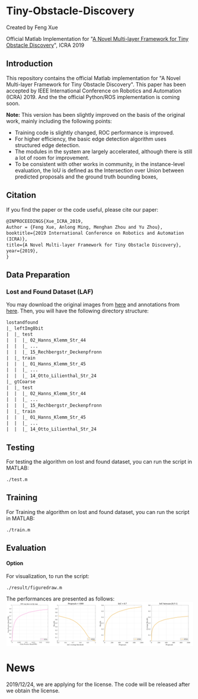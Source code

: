 # Tiny-Obstacle-Discovery

Created by Feng Xue

Official Matlab Implementation for "[A Novel Multi-layer Framework for Tiny Obstacle Discovery](https://arxiv.org/abs/1904.10161v3)", ICRA 2019


## Introduction

This repository contains the official Matlab implementation for "A Novel Multi-layer Framework for Tiny Obstacle Discovery". This paper has been accepted by IEEE International Conference on Robotics and Automation (ICRA) 2019. And the the official Python/ROS implementation is coming soon.

**Note:** This version has been slightly improved on the basis of the original work, mainly including the following points:

 - Training code is slightly changed, ROC performance is improved.
 - For higher efficiency, the basic edge detection algorithm uses structured edge detection.
 - The modules in the system are largely accelerated, although there is still a lot of room for improvement.
 - To be consistent with other works in community, in the instance-level evaluation, the IoU is defined as the Intersection over Union between predicted proposals and the ground truth bounding boxes,



## Citation

If you find the paper or the code useful, please cite our paper:

```
@INPROCEEDINGS{Xue_ICRA_2019,
Author = {Feng Xue, Anlong Ming, Menghan Zhou and Yu Zhou},
booktitle={2019 International Conference on Robotics and Automation (ICRA)},
title={A Novel Multi-layer Framework for Tiny Obstacle Discovery},
year={2019},
}
```

## Data Preparation
### Lost and Found Dataset (LAF)

You may download the original images from [here](http://www.dhbw-stuttgart.de/~sgehrig/lostAndFoundDataset/leftImg8bit.zip) and annotations from [here](http://www.dhbw-stuttgart.de/~sgehrig/lostAndFoundDataset/gtCoarse.zip). Then, you will have the following directory structure:
```
lostandfound
|_ leftImg8bit
|  |_ test
|  |  |_ 02_Hanns_Klemm_Str_44
|  |  |_ ...
|  |  |_ 15_Rechbergstr_Deckenpfronn
|  |_ train
|  |  |_ 01_Hanns_Klemm_Str_45
|  |  |_ ...
|  |  |_ 14_Otto_Lilienthal_Str_24
|_ gtCoarse 
|  |_ test
|  |  |_ 02_Hanns_Klemm_Str_44
|  |  |_ ...
|  |  |_ 15_Rechbergstr_Deckenpfronn
|  |_ train
|  |  |_ 01_Hanns_Klemm_Str_45
|  |  |_ ...
|  |  |_ 14_Otto_Lilienthal_Str_24
```

## Testing
For testing the algorithm on lost and found dataset, you can run the script in MATLAB:
```
./test.m
```

## Training
For Training the algorithm on lost and found dataset, you can run the script in MATLAB:
```
./train.m
```

## Evaluation


#### Option
For visualization, to run the script:
```
./result/figuredraw.m
```
The performances are presented as follows:
![performance](performance.png)



# News

2019/12/24, we are applying for the license.
The code will be released after we obtain the license.
